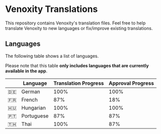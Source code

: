# Venoxity Translations

This repository contains Venoxity's translation files. Feel free to help translate Venoxity to new languages or fix/improve existing translations. 

## Languages

The following table shows a list of languages.

Please note that this table **only includes languages that are currently available in the app**.

|   | Language | Translation Progress | Approval Progress |
|:-:|---|---|---|
| 🇩🇪 | German | 100% | 100% |
| 🇫🇷 | French | 87% | 18% |
| 🇭🇺 | Hungarian | 100% | 100% |
| 🇵🇹 | Portuguese | 87% | 87% |
| 🇹🇭 | Thai | 100% | 87% |

